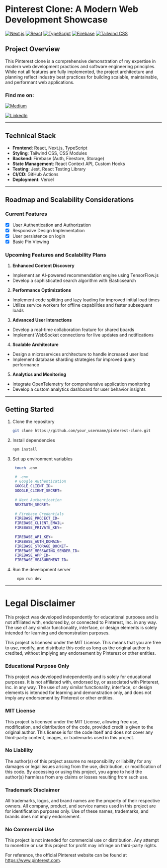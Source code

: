 # Pinterest Clone: A Modern Web Development Showcase

[![Next.js](https://img.shields.io/badge/Next.js-000000?style=for-the-badge&logo=nextdotjs&logoColor=white)](https://nextjs.org/)
[![React](https://img.shields.io/badge/React-20232A?style=for-the-badge&logo=react&logoColor=61DAFB)](https://reactjs.org/)
[![TypeScript](https://img.shields.io/badge/TypeScript-007ACC?style=for-the-badge&logo=typescript&logoColor=white)](https://www.typescriptlang.org/)
[![Firebase](https://img.shields.io/badge/Firebase-039BE5?style=for-the-badge&logo=Firebase&logoColor=white)](https://firebase.google.com/)
[![Tailwind CSS](https://img.shields.io/badge/Tailwind_CSS-38B2AC?style=for-the-badge&logo=tailwind-css&logoColor=white)](https://tailwindcss.com/)

## Project Overview

This Pinterest clone is a comprehensive demonstration of my expertise in modern web development practices and software engineering principles. While not all features are fully implemented, the project architecture and planning reflect industry best practices for building scalable, maintainable, and performant web applications.

### Find me on:

[![Medium](https://img.shields.io/badge/Medium-000000?style=for-the-badge&logo=medium&logoColor=white)](https://medium.com/@colinsidberry)

[![LinkedIn](https://img.shields.io/badge/LinkedIn-0A66C2?style=for-the-badge&logo=linkedin&logoColor=white)](https://www.linkedin.com/in/colin-sidberry/)

---

## Technical Stack

- **Frontend**: React, Next.js, TypeScript
- **Styling**: Tailwind CSS, CSS Modules
- **Backend**: Firebase (Auth, Firestore, Storage)
- **State Management**: React Context API, Custom Hooks
- **Testing**: Jest, React Testing Library
- **CI/CD**: GitHub Actions
- **Deployment**: Vercel
---
## Roadmap and Scalability Considerations

### Current Features
- [x] User Authentication and Authorization
- [x] Responsive Design Implementation
- [x] User persistence on login
- [x] Basic Pin Viewing

### Upcoming Features and Scalability Plans

1. **Enhanced Content Discovery**
  - Implement an AI-powered recommendation engine using TensorFlow.js
  - Develop a sophisticated search algorithm with Elasticsearch

2. **Performance Optimizations**
  - Implement code splitting and lazy loading for improved initial load times
  - Utilize service workers for offline capabilities and faster subsequent loads

3. **Advanced User Interactions**
  - Develop a real-time collaboration feature for shared boards
  - Implement WebSocket connections for live updates and notifications

4. **Scalable Architecture**
  - Design a microservices architecture to handle increased user load
  - Implement database sharding strategies for improved query performance

5. **Analytics and Monitoring**
  - Integrate OpenTelemetry for comprehensive application monitoring
  - Develop a custom analytics dashboard for user behavior insights
---
## Getting Started

1. Clone the repository

    ```bash 
    git clone https://github.com/your_username/pinterest-clone.git
   ```

2. Install dependencies

    ```bash
    npm install
   ```

3. Set up environment variables

    ```bash
     touch .env
   ```
   
   ```bash
    # .env
    # Google Authentication
    GOOGLE_CLIENT_ID=
    GOOGLE_CLIENT_SECRET=
    
    # Next Authentication
    NEXTAUTH_SECRET=
    
    # Firebase Credentials
    FIREBASE_PROJECT_ID=
    FIREBASE_CLIENT_EMAIL=
    FIREBASE_PRIVATE_KEY=
    
    FIREBASE_API_KEY=
    FIREBASE_AUTH_DOMAIN=
    FIREBASE_STORAGE_BUCKET=
    FIREBASE_MESSAGING_SENDER_ID=
    FIREBASE_APP_ID=
    FIREBASE_MEASUREMENT_ID=
   ```

4. Run the development server
  
    ```bash
      npm run dev
    ```
---
# Legal Disclaimer

This project was developed independently for educational purposes and is not affiliated with, endorsed by, or connected to Pinterest, Inc. in any way. The use of any similar functionality, interface, or design elements is solely intended for learning and demonstration purposes.

This project is licensed under the MIT License. This means that you are free to use, modify, and distribute this code as long as the original author is credited, without implying any endorsement by Pinterest or other entities.

### Educational Purpose Only
This project was developed independently and is solely for educational purposes. It is not affiliated with, endorsed by, or associated with Pinterest, Inc. in any way. The use of any similar functionality, interface, or design elements is intended for learning and demonstration only, and does not imply any endorsement by Pinterest or other entities.

### MIT License
This project is licensed under the MIT License, allowing free use, modification, and distribution of the code, provided credit is given to the original author. This license is for the code itself and does not cover any third-party content, images, or trademarks used in this project.

### No Liability
The author(s) of this project assume no responsibility or liability for any damages or legal issues arising from the use, distribution, or modification of this code. By accessing or using this project, you agree to hold the author(s) harmless from any claims or losses resulting from such use.

### Trademark Disclaimer
All trademarks, logos, and brand names are the property of their respective owners. All company, product, and service names used in this project are for identification purposes only. Use of these names, trademarks, and brands does not imply endorsement.

### No Commercial Use
This project is not intended for commercial use or distribution. Any attempt to monetize or use this project for profit may infringe on third-party rights.

For reference, the official Pinterest website can be found at https://www.pinterest.com.